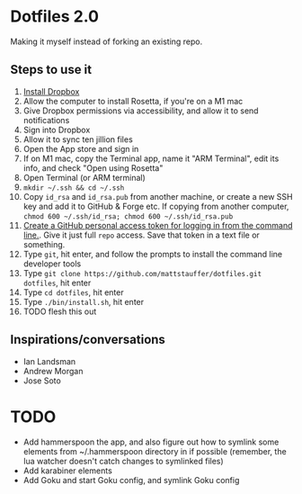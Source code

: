 # Dotfiles 2.0

Making it myself instead of forking an existing repo.

## Steps to use it

1. [Install Dropbox](https://www.dropbox.com/install)
1. Allow the computer to install Rosetta, if you're on a M1 mac
1. Give Dropbox permissions via accessibility, and allow it to send notifications
1. Sign into Dropbox
1. Allow it to sync ten jillion files
1. Open the App store and sign in
1. If on M1 mac, copy the Terminal app, name it "ARM Terminal", edit its info, and check "Open using Rosetta"
1. Open Terminal (or ARM terminal)
1. `mkdir ~/.ssh && cd ~/.ssh`
1. Copy `id_rsa` and `id_rsa.pub` from another machine, or create a new SSH key and add it to GitHub & Forge etc. If copying from another computer, `chmod 600 ~/.ssh/id_rsa; chmod 600 ~/.ssh/id_rsa.pub`
1. [Create a GitHub personal access token for logging in from the command line.](https://docs.github.com/en/free-pro-team@latest/github/authenticating-to-github/creating-a-personal-access-token). Give it just full `repo` access. Save that token in a text file or something.
1. Type `git`, hit enter, and follow the prompts to install the command line developer tools
1. Type `git clone https://github.com/mattstauffer/dotfiles.git dotfiles`, hit enter
1. Type `cd dotfiles`, hit enter
1. Type `./bin/install.sh`, hit enter
1. TODO flesh this out


## Inspirations/conversations

- Ian Landsman
- Andrew Morgan
- Jose Soto

# TODO
- Add hammerspoon the app, and also figure out how to symlink some elements from ~/.hammerspoon directory in if possible (remember, the lua watcher doesn't catch changes to symlinked files)
- Add karabiner elements
- Add Goku and start Goku config, and symlink Goku config
